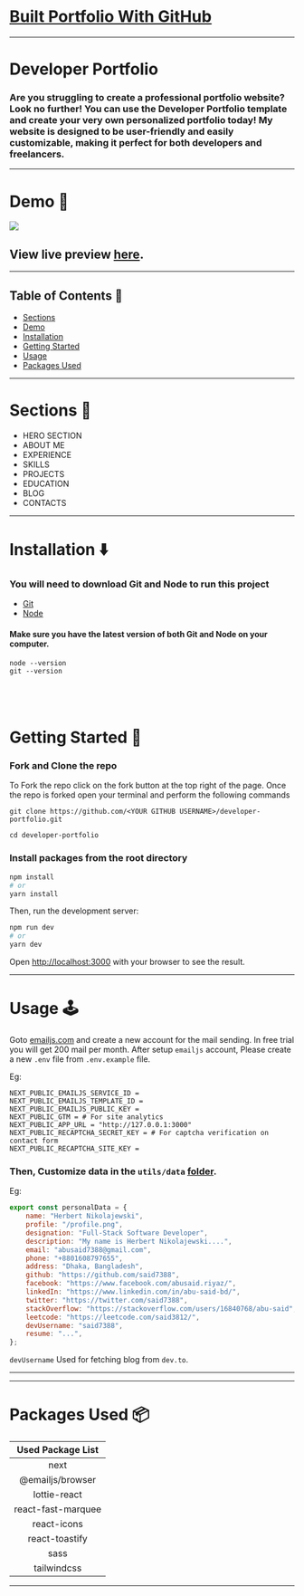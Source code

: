# [Built Portfolio With GitHub ](https://github.com/said7388/github-portfolio)

---

# Developer Portfolio

### Are you struggling to create a professional portfolio website? Look no further! You can use the Developer Portfolio template and create your very own personalized portfolio today! My website is designed to be user-friendly and easily customizable, making it perfect for both developers and freelancers.

---

# Demo :movie_camera:

![](./public/image/screen.png)

## View live preview [here](https://abusaid.netlify.app/).

---

## Table of Contents :scroll:

-   [Sections](#sections-bookmark)
-   [Demo](#demo-movie_camera)
-   [Installation](#installation-arrow_down)
-   [Getting Started](#getting-started-dart)
-   [Usage](#usage-joystick)
-   [Packages Used](#packages-used-package)

---

# Sections :bookmark:

-   HERO SECTION
-   ABOUT ME
-   EXPERIENCE
-   SKILLS
-   PROJECTS
-   EDUCATION
-   BLOG
-   CONTACTS

---

# Installation :arrow_down:

### You will need to download Git and Node to run this project

-   [Git](https://git-scm.com/downloads)
-   [Node](https://nodejs.org/en/download/)

#### Make sure you have the latest version of both Git and Node on your computer.

```
node --version
git --version
```

## <br />

# Getting Started :dart:

### Fork and Clone the repo

To Fork the repo click on the fork button at the top right of the page. Once the repo is forked open your terminal and perform the following commands

```
git clone https://github.com/<YOUR GITHUB USERNAME>/developer-portfolio.git

cd developer-portfolio
```

### Install packages from the root directory

```bash
npm install
# or
yarn install
```

Then, run the development server:

```bash
npm run dev
# or
yarn dev
```

Open [http://localhost:3000](http://localhost:3000) with your browser to see the result.

---

# Usage :joystick:

Goto [emailjs.com](https://www.emailjs.com/) and create a new account for the mail sending. In free trial you will get 200 mail per month. After setup `emailjs` account, Please create a new `.env` file from `.env.example` file.

Eg:

```env
NEXT_PUBLIC_EMAILJS_SERVICE_ID =
NEXT_PUBLIC_EMAILJS_TEMPLATE_ID =
NEXT_PUBLIC_EMAILJS_PUBLIC_KEY =
NEXT_PUBLIC_GTM = # For site analytics
NEXT_PUBLIC_APP_URL = "http://127.0.0.1:3000"
NEXT_PUBLIC_RECAPTCHA_SECRET_KEY = # For captcha verification on contact form
NEXT_PUBLIC_RECAPTCHA_SITE_KEY =
```

### Then, Customize data in the `utils/data` [folder](https://github.com/said7388/developer-portfolio/tree/main/utils/data).

Eg:

```javascript
export const personalData = {
    name: "Herbert Nikolajewski",
    profile: "/profile.png",
    designation: "Full-Stack Software Developer",
    description: "My name is Herbert Nikolajewski....",
    email: "abusaid7388@gmail.com",
    phone: "+8801608797655",
    address: "Dhaka, Bangladesh",
    github: "https://github.com/said7388",
    facebook: "https://www.facebook.com/abusaid.riyaz/",
    linkedIn: "https://www.linkedin.com/in/abu-said-bd/",
    twitter: "https://twitter.com/said7388",
    stackOverflow: "https://stackoverflow.com/users/16840768/abu-said",
    leetcode: "https://leetcode.com/said3812/",
    devUsername: "said7388",
    resume: "...",
};
```

`devUsername` Used for fetching blog from `dev.to`.

---

---

# Packages Used :package:

| Used Package List  |
| :----------------: |
|        next        |
|  @emailjs/browser  |
|    lottie-react    |
| react-fast-marquee |
|    react-icons     |
|   react-toastify   |
|        sass        |
|    tailwindcss     |

---
